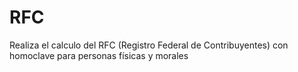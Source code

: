 # RFC
Realiza el calculo del RFC (Registro Federal de Contribuyentes) con homoclave para personas físicas y morales
